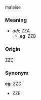 malaise
### Meaning
+ _adj_: ZZA
    + __eg__: ZZB

### Origin

ZZC

### Synonym

__eg__: ZZD

+ ZZE


